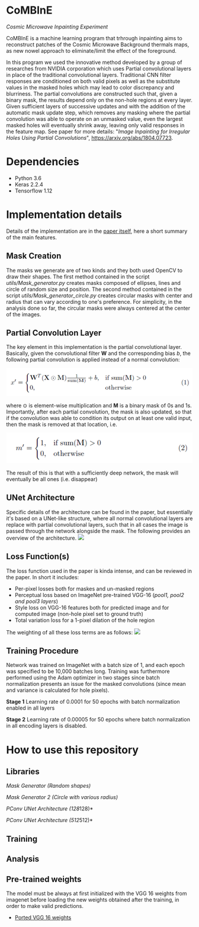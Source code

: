 # CoMBInE
*Cosmic Microwave Inpainting Experiment*

CoMBInE is a machine learning program that trhrough inpainting aims to reconstruct patches of the Cosmic Microwave Background thermals maps, as new nowel approach to eliminate/limit the effect of the foreground.

In this program we used the innovative method developed by a group of researches from NVIDIA corporation which uses Partial convolutional layers in place of the traditional convolutional layers. Traditional CNN filter responses are conditioned on both valid pixels as well as the substitute values in the masked holes which may lead to color discrepancy and blurriness. The partial convolutions are constructed such that, given a binary mask, the results depend only on the non-hole regions at every layer. Given sufficient layers of successive updates and with the addition of the automatic mask update step, which removes any masking where the partial convolution was able to operate on an unmasked value, even the largest masked holes will eventually shrink away, leaving only valid responses in the feature map.
See paper for more details: "*Image Inpainting for Irregular Holes Using Partial Convolutions*", https://arxiv.org/abs/1804.07723. 


# Dependencies
* Python 3.6
* Keras 2.2.4
* Tensorflow 1.12

# Implementation details
Details of the implementation are in the [paper itself](https://arxiv.org/abs/1804.07723), here a short summary of the main features.

## Mask Creation
The masks we generate are of two kinds and they both used OpenCV to draw their shapes. The first method contained in the script *utils/Mask_generator.py* creates masks composed of ellipses, lines and circle of random size and position. The second method contained in the script *utils/Mask_generator_circle.py* creates circular masks with center and radius that can vary according to one's preference. For simplicity, in the analysis done so far, the circular masks were always centered at the center of the images.

## Partial Convolution Layer
The key element in this implementation is the partial convolutional layer. Basically, given the convolutional filter **W** and the corresponding bias *b*, the following partial convolution is applied instead of a normal convolution:

<img src='./images_and_plots/read_me_equations/eq1.PNG' />

where ⊙ is element-wise multiplication and **M** is a binary mask of 0s and 1s. Importantly, after each partial convolution, the mask is also updated, so that if the convolution was able to condition its output on at least one valid input, then the mask is removed at that location, i.e.

<img src='./images_and_plots/read_me_equations/eq2.PNG' />

The result of this is that with a sufficiently deep network, the mask will eventually be all ones (i.e. disappear)

## UNet Architecture
Specific details of the architecture can be found in the paper, but essentially it's based on a UNet-like structure, where all normal convolutional layers are replace with partial convolutional layers, such that in all cases the image is passed through the network alongside the mask. The following provides an overview of the architecture.
<img src='./data/images/architecture.png' />

## Loss Function(s)
The loss function used in the paper is kinda intense, and can be reviewed in the paper. In short it includes:

* Per-pixel losses both for maskes and un-masked regions
* Perceptual loss based on ImageNet pre-trained VGG-16 (*pool1, pool2 and pool3 layers*)
* Style loss on VGG-16 features both for predicted image and for computed image (non-hole pixel set to ground truth)
* Total variation loss for a 1-pixel dilation of the hole region

The weighting of all these loss terms are as follows:
<img src='./data/images/eq7.PNG' />

## Training Procedure
Network was trained on ImageNet with a batch size of 1, and each epoch was specified to be 10,000 batches long. Training was furthermore performed using the Adam optimizer in two stages since batch normalization presents an issue for the masked convolutions (since mean and variance is calculated for hole pixels).

**Stage 1**
Learning rate of 0.0001 for 50 epochs with batch normalization enabled in all layers

**Stage 2**
Learning rate of 0.00005 for 50 epochs where batch normalization in all encoding layers is disabled.

# How to use this repository


## Libraries
*Mask Generator (Random shapes)*

*Mask Generator 2 (Circle with various radius)*

*PConv UNet Architecture (128*128)*

*PConv UNet Architecture (512*512)*

## Training

## Analysis
## Pre-trained weights
The model must be always at first initialized with the VGG 16 weights from imagenet before loading the new weights obtained after the training, in order to make valid predictions.
* [Ported VGG 16 weights](https://drive.google.com/open?id=1HOzmKQFljTdKWftEP-kWD7p2paEaeHM0)



